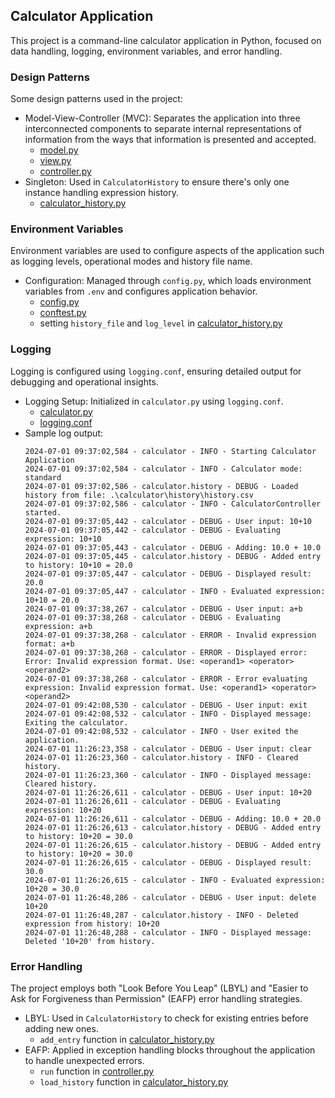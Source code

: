 ## Calculator Application
This project is a command-line calculator application in Python, focused on data handling, logging, environment variables, and error handling.

### Design Patterns
Some design patterns used in the project:

- Model-View-Controller (MVC): Separates the application into three interconnected components to separate internal representations of information from the ways that information is presented and accepted.
    - [model.py](https://github.com/dhanesh-kh/calculator-midterm/blob/master/model.py)
    - [view.py](https://github.com/dhanesh-kh/calculator-midterm/blob/master/view.py)
    - [controller.py](https://github.com/dhanesh-kh/calculator-midterm/blob/master/controller.py)
- Singleton: Used in `CalculatorHistory` to ensure there's only one instance handling expression history.
    - [calculator_history.py](https://github.com/dhanesh-kh/calculator-midterm/blob/master/history/calculator_history.py)

### Environment Variables
Environment variables are used to configure aspects of the application such as logging levels, operational modes and history file name.

- Configuration: Managed through `config.py`, which loads environment variables from `.env` and configures application behavior.
    - [config.py](https://github.com/dhanesh-kh/calculator-midterm/blob/master/config.py)
    - [conftest.py](https://github.com/dhanesh-kh/calculator-midterm/blob/master/tests/conftest.py)
    - setting `history_file` and `log_level` in [calculator_history.py](https://github.com/dhanesh-kh/calculator-midterm/blob/master/history/calculator_history.py)

### Logging
Logging is configured using `logging.conf`, ensuring detailed output for debugging and operational insights.

- Logging Setup: Initialized in `calculator.py` using `logging.conf`. 
    - [calculator.py](https://github.com/dhanesh-kh/calculator-midterm/blob/master/calculator.py)
    - [logging.conf](https://github.com/dhanesh-kh/calculator-midterm/blob/master/logging.conf)
- Sample log output:
    ```
    2024-07-01 09:37:02,584 - calculator - INFO - Starting Calculator Application
    2024-07-01 09:37:02,584 - calculator - INFO - Calculator mode: standard
    2024-07-01 09:37:02,586 - calculator.history - DEBUG - Loaded history from file: .\calculator\history\history.csv
    2024-07-01 09:37:02,586 - calculator - INFO - CalculatorController started.
    2024-07-01 09:37:05,442 - calculator - DEBUG - User input: 10+10
    2024-07-01 09:37:05,442 - calculator - DEBUG - Evaluating expression: 10+10
    2024-07-01 09:37:05,443 - calculator - DEBUG - Adding: 10.0 + 10.0
    2024-07-01 09:37:05,445 - calculator.history - DEBUG - Added entry to history: 10+10 = 20.0
    2024-07-01 09:37:05,447 - calculator - DEBUG - Displayed result: 20.0
    2024-07-01 09:37:05,447 - calculator - INFO - Evaluated expression: 10+10 = 20.0
    2024-07-01 09:37:38,267 - calculator - DEBUG - User input: a+b
    2024-07-01 09:37:38,268 - calculator - DEBUG - Evaluating expression: a+b
    2024-07-01 09:37:38,268 - calculator - ERROR - Invalid expression format: a+b
    2024-07-01 09:37:38,268 - calculator - ERROR - Displayed error: Error: Invalid expression format. Use: <operand1> <operator> <operand2>
    2024-07-01 09:37:38,268 - calculator - ERROR - Error evaluating expression: Invalid expression format. Use: <operand1> <operator> <operand2>
    2024-07-01 09:42:08,530 - calculator - DEBUG - User input: exit
    2024-07-01 09:42:08,532 - calculator - INFO - Displayed message: Exiting the calculator.
    2024-07-01 09:42:08,532 - calculator - INFO - User exited the application.
    2024-07-01 11:26:23,358 - calculator - DEBUG - User input: clear
    2024-07-01 11:26:23,360 - calculator.history - INFO - Cleared history.
    2024-07-01 11:26:23,360 - calculator - INFO - Displayed message: Cleared history.
    2024-07-01 11:26:26,611 - calculator - DEBUG - User input: 10+20
    2024-07-01 11:26:26,611 - calculator - DEBUG - Evaluating expression: 10+20
    2024-07-01 11:26:26,611 - calculator - DEBUG - Adding: 10.0 + 20.0
    2024-07-01 11:26:26,613 - calculator.history - DEBUG - Added entry to history: 10+20 = 30.0
    2024-07-01 11:26:26,615 - calculator.history - DEBUG - Added entry to history: 10+20 = 30.0
    2024-07-01 11:26:26,615 - calculator - DEBUG - Displayed result: 30.0
    2024-07-01 11:26:26,615 - calculator - INFO - Evaluated expression: 10+20 = 30.0
    2024-07-01 11:26:48,286 - calculator - DEBUG - User input: delete 10+20
    2024-07-01 11:26:48,287 - calculator.history - INFO - Deleted expression from history: 10+20
    2024-07-01 11:26:48,288 - calculator - INFO - Displayed message: Deleted '10+20' from history.
    ```

### Error Handling
The project employs both "Look Before You Leap" (LBYL) and "Easier to Ask for Forgiveness than Permission" (EAFP) error handling strategies.

* LBYL: Used in `CalculatorHistory` to check for existing entries before adding new ones.
    - `add_entry` function in [calculator_history.py](https://github.com/dhanesh-kh/calculator-midterm/blob/master/history/calculator_history.py)
* EAFP: Applied in exception handling blocks throughout the application to handle unexpected errors.
    - `run` function in [controller.py](https://github.com/dhanesh-kh/calculator-midterm/blob/master/controller.py)
    - `load_history` function in [calculator_history.py](https://github.com/dhanesh-kh/calculator-midterm/blob/master/history/calculator_history.py)